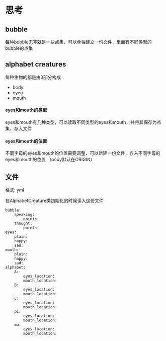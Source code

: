 # 思考

## bubble
每种bubble无非就是一些点集，可以单独建立一份文件，里面有不同类型的bubble的点集

## alphabet creatures
每种生物的都是由3部分构成
- body
- eyeu
- mouth

#### eyes和mouth的类型
eyes和mouth有几种类型，可以读取不同类型的eyes和mouth，并将其保存为点集，存入文件

#### eyes和mouth的位置
不同字母的eyes和mouth的位置需要调整，可以新建一份文件，存入不同字母的eyes和mouth的位置
（body默认在ORIGIN）

## 文件
格式: yml

在AlphabetCreature类初始化的时候读入这份文件
```
bubble:
    speaking:
        points:
    thought:
        points:
eyes:
    plain:
    happy:
    sad:
mouth:
    plain:
    happy:
    sad:
alphabet:
    A:
        eyes_location:
        mouth_location:
    B:
        eyes_location:
        mouth_location:
    C:
        eyes_location:
        mouth_location:
    pi:
        eyes_location:
        mouth_location:
    mu:
        eyes_location:
        mouth_location:

```
